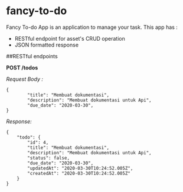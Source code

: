 # fancy-to-do
Fancy To-do App is an application to manage your task. This app has :

* RESTful endpoint for asset's CRUD operation 
* JSON formatted response


##RESTful endpoints

**POST /todos**

*Request Body :*

```
{
        "title": "Membuat dokumentasi",
        "description": "Membuat dokumentasi untuk Api",
        "due_date": "2020-03-30",
}
```

*Response:*
```
{
    "todo": {
        "id": 4,
        "title": "Membuat dokumentasi",
        "description": "Membuat dokumentasi untuk Api",
        "status": false,
        "due_date": "2020-03-30",
        "updatedAt": "2020-03-30T10:24:52.005Z",
        "createdAt": "2020-03-30T10:24:52.005Z"
    }
}
```


